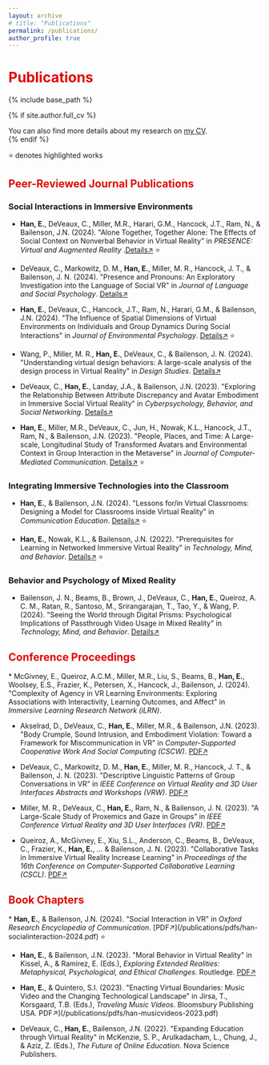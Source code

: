 ```yaml
---
layout: archive
# title: "Publications"
permalink: /publications/
author_profile: true
---
```


<h1 style="color: #E10600">Publications</h1>

{% include base_path %}

{% if site.author.full_cv %}
  <div class="wordwrap">You can also find more details about my research on <a href="{{site.author.full_cv}}">my CV</a>.</div>
{% endif %}


⭐️ denotes highlighted works


<h2 style="color: #E10600">Peer-Reviewed Journal Publications</h2>
<h3>Social Interactions in Immersive Environments</h3>

* <b>Han, E.</b>, DeVeaux, C., Miller, M.R., Harari, G.M., Hancock, J.T., Ram, N., & Bailenson, J.N. (2024). "Alone Together, Together Alone: The Effects of Social Context on Nonverbal Behavior in Virtual Reality" in <i>PRESENCE: Virtual and Augmented Reality</i> .[Details↗](/publications/009-presence-2024) ⭐️ 

* DeVeaux, C., Markowitz, D. M., <b>Han, E.</b>, Miller, M. R., Hancock, J. T., & Bailenson, J. N. (2024). "Presence and Pronouns: An Exploratory Investigation into the Language of Social VR" in <i>Journal of Language and Social Psychology</i>. [Details↗](/publications/008-jlsp-2024) 

* <b>Han, E.</b>, DeVeaux, C., Hancock, J.T., Ram, N., Harari, G.M., & Bailenson, J.N. (2024). "The Influence of Spatial Dimensions of Virtual Environments on Individuals and Group Dynamics During Social Interactions" in <i>Journal of Environmental Psychology</i>. [Details↗](/publications/006-jep-2024) ⭐️

* Wang, P., Miller, M. R., <b>Han, E.</b>, DeVeaux, C., & Bailenson, J. N. (2024). "Understanding virtual design behaviors: A large-scale analysis of the design process in Virtual Reality" in <i>Design Studies</i>. [Details↗](/publications/004-designstudies-2024)

* DeVeaux, C., <b>Han, E.</b>, Landay, J.A., & Bailenson, J.N. (2023). "Exploring the Relationship Between Attribute Discrepancy and Avatar Embodiment in Immersive Social Virtual Reality" in <i>Cyberpsychology, Behavior, and Social Networking</i>. [Details↗](003-cyberpsych-2023)

* <b>Han, E.</b>, Miller, M.R., DeVeaux, C., Jun, H., Nowak, K.L., Hancock, J.T., Ram, N., & Bailenson, J.N. (2023). "People, Places, and Time: A Large-scale, Longitudinal Study of Transformed Avatars and Environmental Context in Group Interaction in the Metaverse" in <i>Journal of Computer-Mediated Communication</i>. [Details↗](/publications/002-jcmc-2023) ⭐️

<h3>Integrating Immersive Technologies into the Classroom</h3>

* <b>Han, E.</b>, & Bailenson, J.N. (2024). "Lessons for/in Virtual Classrooms: Designing a Model for Classrooms inside Virtual Reality" in <i>Communication Education</i>. [Details↗](/publications/007-commed-2024) ⭐️

* <b>Han, E.</b>, Nowak, K.L., & Bailenson, J.N. (2022). "Prerequisites for Learning in Networked Immersive Virtual Reality" in <i>Technology, Mind, and Behavior</i>. [Details↗](/publications/001-tmb-2022) ⭐️

<h3>Behavior and Psychology of Mixed Reality</h3>

* Bailenson, J. N., Beams, B., Brown, J., DeVeaux, C., <b>Han, E.</b>, Queiroz, A. C. M., Ratan, R., Santoso, M., Srirangarajan, T., Tao, Y., & Wang, P. (2024). "Seeing the World through Digital Prisms: Psychological Implications of Passthrough Video Usage in Mixed Reality" in <i>Technology, Mind, and Behavior</i>. [Details↗](/publications/005-tmb2-2024)


<h2 style="color: #E10600">Conference Proceedings</h2>
* McGivney, E., Queiroz, A.C.M., Miller, M.R., Liu, S., Beams, B., <b>Han, E.</b>, Woolsey, E.S., Frazier, K., Petersen, X., Hancock, J., Bailenson, J. (2024). "Complexity of Agency in VR Learning Environments: Exploring Associations with Interactivity, Learning Outcomes, and Affect" in <i>Immersive Learning Research Network (iLRN)</i>.

* Akselrad, D., DeVeaux, C., <b>Han, E.</b>, Miller, M.R., & Bailenson, J.N. (2023). "Body Crumple, Sound Intrusion, and Embodiment Violation: Toward a Framework for Miscommunication in VR" in <i>Computer-Supported Cooperative Work And Social Computing (CSCW)</i>. [PDF↗](/publications/pdfs/akselrad-cscw-2023.pdf)

* DeVeaux, C., Markowitz, D. M., <b>Han, E.</b>, Miller, M. R., Hancock, J. T., & Bailenson, J. N.  (2023). "Descriptive Linguistic Patterns of Group Conversations in VR" in <i>IEEE Conference on Virtual Reality and 3D User Interfaces Abstracts and Workshops (VRW)</i>. [PDF↗](/publications/pdfs/deveaux-ieee-2023.pdf)

* Miller, M. R., DeVeaux, C., <b>Han, E.</b>, Ram, N., & Bailenson, J. N. (2023). "A Large-Scale Study of Proxemics and Gaze in Groups" in <i>IEEE Conference Virtual Reality and 3D User Interfaces (VR)</i>. [PDF↗](/publications/pdfs/miller-ieee-2023.pdf)

* Queiroz, A., McGivney, E., Xiu, S.L., Anderson, C., Beams, B., DeVeaux, C., Frazier, K., <b>Han, E.</b>, ... & Bailenson, J. N. (2023). "Collaborative Tasks in Immersive Virtual Reality Increase Learning" in <i>Proceedings of the 16th Conference on Computer-Supported Collaborative Learning (CSCL)</i>. [PDF↗](/publications/pdfs/queiroz-isls-2023.pdf)


<h2 style="color: #E10600">Book Chapters</h2>
* <b>Han, E.</b>, & Bailenson, J.N. (2024). "Social Interaction in VR" in <i>Oxford Research Encyclopedia of Communication</i>. [PDF↗](/publications/pdfs/han-socialinteraction-2024.pdf) ⭐️

* <b>Han, E.</b>, & Bailenson, J.N. (2023). "Moral Behavior in Virtual Reality" in Kissel, A., & Ramirez, E. (Eds.), <i>Exploring Extended Realities: Metaphysical, Psychological, and Ethical Challenges</i>. Routledge. [PDF↗](/publications/pdfs/han-moralbehavior-2023.pdf)


* <b>Han, E.</b>, & Quintero, S.I. (2023). "Enacting Virtual Boundaries: Music Video and the Changing Technological Landscape" in Jirsa, T., Korsgaard, T.B. (Eds.), <i>Traveling Music Videos</i>. Bloomsbury Publishing USA. PDF↗](/publications/pdfs/han-musicvideos-2023.pdf)

* DeVeaux, C., <b>Han, E.</b>, Bailenson, J.N. (2022). "Expanding Education through Virtual Reality" in McKenzie, S. P., Arulkadacham, L., Chung, J., & Aziz, Z. (Eds.), <i>The Future of Online Education</i>. Nova Science Publishers. 


<!--{% for post in site.publications reversed %}
  {% include archive-single.html %}
{% endfor %} -->

<!-- {% assign sorted_publications = site.publications | sort: 'path' %}
{% for post in sorted_publications %}
  {% include archive-single.html %}
{% endfor %} -->

